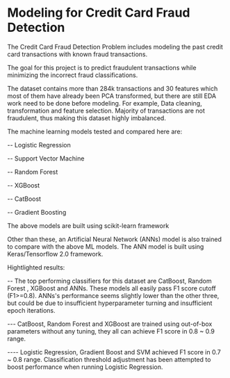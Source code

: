 # Modeling for Credit Card Fraud Detection

The Credit Card Fraud Detection Problem includes modeling the past credit card transactions with known fraud transactions. 

The goal for this project is to predict fraudulent transactions while minimizing the incorrect fraud classifications.

The dataset contains more than 284k transactions and 30 features which most of them have already been PCA transformed, but there are still EDA work need to be done before modeling.
For example, Data cleaning, transformation and feature selection. Majority of transactions are not fraudulent, thus making this dataset highly imbalanced.

The machine learning models tested and compared here are: 

   -- Logistic Regression
   
   -- Support Vector Machine
   
   -- Random Forest
   
   -- XGBoost
   
   -- CatBoost
   
   -- Gradient Boosting

The above models are built using scikit-learn framework

Other than these, an Artificial Neural Network (ANNs) model is also trained to compare with the above ML models. The ANN model is built using Keras/Tensorflow 2.0 framework. 



Hightlighted results:

--  The top performing classifiers for this dataset are CatBoost, Random Forest , XGBoost and ANNs. These models all easily pass F1 score cutoff (F1>=0.8). ANNs's performance seems slightly lower than the other three, but could be due to insufficient hyperparameter turning and insufficient epoch iterations.  

--- CatBoost, Random Forest and XGBoost are trained using out-of-box parameters without any tuning, they all can achieve F1 score in 0.8 ~ 0.9 range.

---- Logistic Regression, Gradient Boost and SVM achieved F1 score in 0.7 ~ 0.8 range. Classification threshold adjustment has been attempted to boost performance when running Logistic Regression. 



